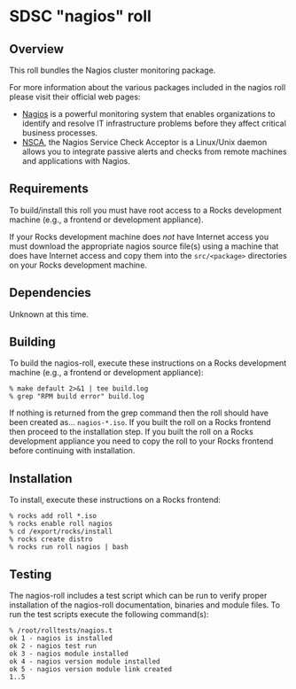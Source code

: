 # SDSC "nagios" roll

## Overview

This roll bundles the Nagios cluster monitoring package.

For more information about the various packages included in the nagios roll please visit their official web pages:

- <a href="http://www.nagios.org" target="_blank">Nagios</a> is a powerful
monitoring system that enables organizations to identify and resolve IT
infrastructure problems before they affect critical business processes.
- <a
href="http://exchange.nagios.org/directory/Addons/Passive-Checks/NSCA--2D-Nagios
-Service-Check-Acceptor/details" target="_blank">NSCA</a>, the Nagios Service
Check Acceptor is a Linux/Unix daemon allows you to integrate passive alerts and
checks from remote machines and applications with Nagios.


## Requirements

To build/install this roll you must have root access to a Rocks development
machine (e.g., a frontend or development appliance).

If your Rocks development machine does *not* have Internet access you must
download the appropriate nagios source file(s) using a machine that does
have Internet access and copy them into the `src/<package>` directories on your
Rocks development machine.


## Dependencies

Unknown at this time.


## Building

To build the nagios-roll, execute these instructions on a Rocks development
machine (e.g., a frontend or development appliance):

```shell
% make default 2>&1 | tee build.log
% grep "RPM build error" build.log
```

If nothing is returned from the grep command then the roll should have been
created as... `nagios-*.iso`. If you built the roll on a Rocks frontend then
proceed to the installation step. If you built the roll on a Rocks development
appliance you need to copy the roll to your Rocks frontend before continuing
with installation.


## Installation

To install, execute these instructions on a Rocks frontend:

```shell
% rocks add roll *.iso
% rocks enable roll nagios
% cd /export/rocks/install
% rocks create distro
% rocks run roll nagios | bash
```


## Testing

The nagios-roll includes a test script which can be run to verify proper
installation of the nagios-roll documentation, binaries and module files. To
run the test scripts execute the following command(s):

```shell
% /root/rolltests/nagios.t 
ok 1 - nagios is installed
ok 2 - nagios test run
ok 3 - nagios module installed
ok 4 - nagios version module installed
ok 5 - nagios version module link created
1..5
```
